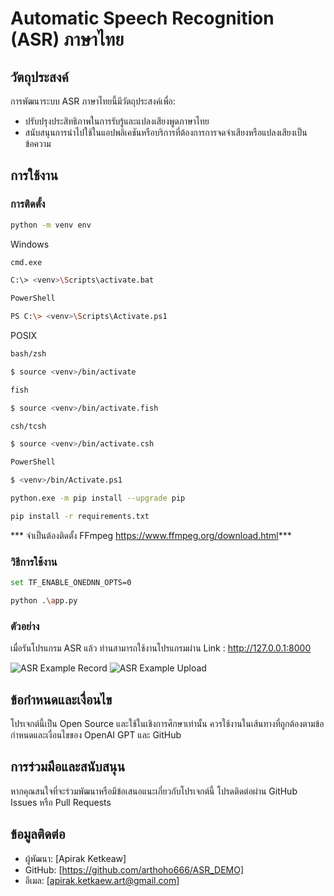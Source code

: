 # Automatic Speech Recognition (ASR) ภาษาไทย


## วัตถุประสงค์
การพัฒนาระบบ ASR ภาษาไทยนี้มีวัตถุประสงค์เพื่อ:
- ปรับปรุงประสิทธิภาพในการรับรู้และแปลงเสียงพูดภาษาไทย
- สนับสนุนการนำไปใช้ในแอปพลิเคชันหรือบริการที่ต้องการการจดจำเสียงหรือแปลงเสียงเป็นข้อความ

## การใช้งาน
### การติดตั้ง

```sh
python -m venv env
```
Windows
```sh
cmd.exe

C:\> <venv>\Scripts\activate.bat

PowerShell

PS C:\> <venv>\Scripts\Activate.ps1
```

POSIX
```sh
bash/zsh

$ source <venv>/bin/activate

fish

$ source <venv>/bin/activate.fish

csh/tcsh

$ source <venv>/bin/activate.csh

PowerShell

$ <venv>/bin/Activate.ps1
```

```sh
python.exe -m pip install --upgrade pip
```

```sh
pip install -r requirements.txt
```
*** จำเป็นต้องติดตั้ง FFmpeg https://www.ffmpeg.org/download.html***


### วิธีการใช้งาน
```sh
set TF_ENABLE_ONEDNN_OPTS=0
```
```sh
python .\app.py
```

### ตัวอย่าง
เมื่อรันโปรแกรม ASR แล้ว ท่านสามารถใช้งานโปรแกรมผ่าน Link : http://127.0.0.1:8000

![ASR Example Record](demo01.png)
![ASR Example Upload](demo02.png)


## ข้อกำหนดและเงื่อนไข
โปรเจกต์นี้เป็น Open Source และใช้ในเชิงการศึกษาเท่านั้น ควรใช้งานในเส้นทางที่ถูกต้องตามข้อกำหนดและเงื่อนไขของ OpenAI GPT และ GitHub

## การร่วมมือและสนับสนุน
หากคุณสนใจที่จะร่วมพัฒนาหรือมีข้อเสนอแนะเกี่ยวกับโปรเจกต์นี้ โปรดติดต่อผ่าน GitHub Issues หรือ Pull Requests

## ข้อมูลติดต่อ
- ผู้พัฒนา: [Apirak Ketkeaw]
- GitHub: [https://github.com/arthoho666/ASR_DEMO]
- อีเมล: [apirak.ketkaew.art@gmail.com]

